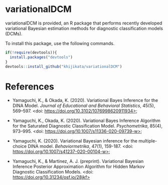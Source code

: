 # variationalDCM
variationalDCM is provided, an R package that performs recently developed variational Bayesian estimation methods for diagnostic classification models (DCMs).

To install this package, use the following commands.

```r
if(!require(devtools)){
  install.packages("devtools")
}
devtools::install_github("khijikata/variationalDCM")
```
# References
- Yamaguchi, K., & Okada, K. (2020). Variational Bayes Inference for the DINA Model. _Journal of Educational and Behavioral Statistics_, 45(5), 569–597. <doi: https://doi.org/10.3102/1076998620911934>;

- Yamaguchi, K., Okada, K. (2020). Variational Bayes Inference Algorithm for the Saturated Diagnostic Classification Model. _Psychometrika_, 85(4), 973–995. <doi: https://doi.org/10.1007/s11336-020-09739-w>;

- Yamaguchi, K. (2020). Variational Bayesian inference for the multiple-choice DINA model. _Behaviormetrika_, 47(1), 159-187. <doi: https://doi.org/10.1007/s41237-020-00104-w>;

- Yamaguchi, K., & Martinez, A. J. (preprint). Variational Bayesian Inference Posterior Approximation Algorithm for Hidden Markov Diagnostic Classification Models. <doi: https://doi.org/10.31234/osf.io/28jkf>

